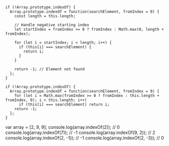 ```
if (!Array.prototype.indexOf) {
  Array.prototype.indexOf = function(searchElement, fromIndex = 0) {
    const length = this.length;
    
    // Handle negative starting index
    let startIndex = fromIndex >= 0 ? fromIndex : Math.max(0, length + fromIndex);
    
    for (let i = startIndex; i < length; i++) {
      if (this[i] === searchElement) {
        return i;
      }
    }
    
    return -1; // Element not found
  };
}
```

```
if (!Array.prototype.indexOf) {
  Array.prototype.indexOf = function(searchElement, fromIndex = 0) {
    for (let i = Math.max(fromIndex >= 0 ? fromIndex : this.length + fromIndex, 0); i < this.length; i++)
      if (this[i] === searchElement) return i;
    return -1;
  };
}
```
var array = [2, 9, 9];
console.log(array.indexOf(2));     // 0
console.log(array.indexOf(7));     // -1
console.log(array.indexOf(9, 2));  // 2
console.log(array.indexOf(2, -1)); // -1
console.log(array.indexOf(2, -3)); // 0
